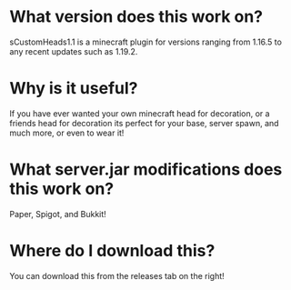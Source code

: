 # What version does this work on?
sCustomHeads1.1 is a minecraft plugin for versions ranging from 1.16.5 to any recent updates such as 1.19.2.
# Why is it useful?
If you have ever wanted your own minecraft head for decoration, or a friends head for decoration its perfect for your base,
server spawn, and much more, or even to wear it!
# What server.jar modifications does this work on?
Paper, Spigot, and Bukkit!
# Where do I download this?
You can download this from the releases tab on the right!
